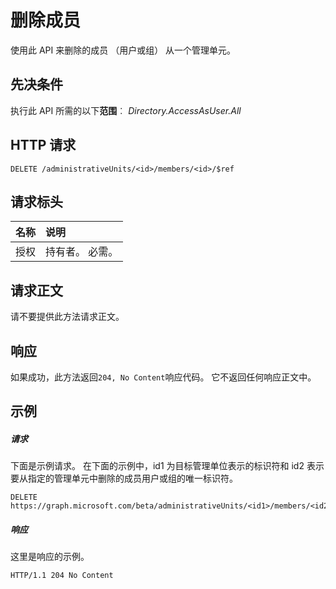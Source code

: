 # <a name="remove-a-member"></a>删除成员

使用此 API 来删除的成员 （用户或组） 从一个管理单元。

## <a name="prerequisites"></a>先决条件
执行此 API 所需的以下**范围**︰ *Directory.AccessAsUser.All*

## <a name="http-request"></a>HTTP 请求
<!-- { "blockType": "ignored" } -->
```http
DELETE /administrativeUnits/<id>/members/<id>/$ref
```
## <a name="request-headers"></a>请求标头
| 名称      |说明|
|:----------|:----------|
| 授权  | 持有者<token>。 必需。|

## <a name="request-body"></a>请求正文
请不要提供此方法请求正文。

## <a name="response"></a>响应
如果成功，此方法返回`204, No Content`响应代码。 它不返回任何响应正文中。

## <a name="example"></a>示例
##### <a name="request"></a>请求
下面是示例请求。 在下面的示例中，id1 为目标管理单位表示的标识符和 id2 表示要从指定的管理单元中删除的成员用户或组的唯一标识符。 

```http
DELETE https://graph.microsoft.com/beta/administrativeUnits/<id1>/members/<id2>/$ref
```

##### <a name="response"></a>响应
这里是响应的示例。
 
```http
HTTP/1.1 204 No Content
```
